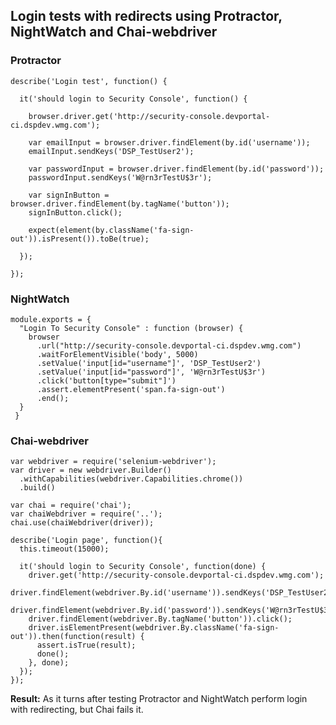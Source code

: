 ## Login tests with redirects using Protractor, NightWatch and Chai-webdriver

### Protractor

    describe('Login test', function() {
    
      it('should login to Security Console', function() {
        
        browser.driver.get('http://security-console.devportal-ci.dspdev.wmg.com');
        
        var emailInput = browser.driver.findElement(by.id('username'));
        emailInput.sendKeys('DSP_TestUser2');
        
        var passwordInput = browser.driver.findElement(by.id('password'));
        passwordInput.sendKeys('W@rn3rTestU$3r');
        
        var signInButton = browser.driver.findElement(by.tagName('button'));
        signInButton.click();
        
        expect(element(by.className('fa-sign-out')).isPresent()).toBe(true);
        
      });
    
    });
    
### NightWatch

    module.exports = {
      "Login To Security Console" : function (browser) {
        browser
          .url("http://security-console.devportal-ci.dspdev.wmg.com")
          .waitForElementVisible('body', 5000)
          .setValue('input[id="username"]', 'DSP_TestUser2')
          .setValue('input[id="password"]', 'W@rn3rTestU$3r')
          .click('button[type="submit"]')
          .assert.elementPresent('span.fa-sign-out')
          .end();
      }
     }

### Chai-webdriver

    var webdriver = require('selenium-webdriver');
    var driver = new webdriver.Builder()
      .withCapabilities(webdriver.Capabilities.chrome())
      .build()
    
    var chai = require('chai');
    var chaiWebdriver = require('..');
    chai.use(chaiWebdriver(driver));
    
    describe('Login page', function(){
      this.timeout(15000);
    
      it('should login to Security Console', function(done) {
        driver.get('http://security-console.devportal-ci.dspdev.wmg.com');
        driver.findElement(webdriver.By.id('username')).sendKeys('DSP_TestUser2');
        driver.findElement(webdriver.By.id('password')).sendKeys('W@rn3rTestU$3r');
        driver.findElement(webdriver.By.tagName('button')).click();
        driver.isElementPresent(webdriver.By.className('fa-sign-out')).then(function(result) {
          assert.isTrue(result);
          done();
        }, done);
      });
    });
    
**Result:** As it turns after testing Protractor and NightWatch perform login with redirecting, but Chai fails it. 